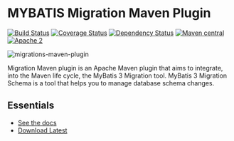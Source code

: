 MYBATIS Migration Maven Plugin
==============================

[![Build Status](https://travis-ci.org/mybatis/migrations-maven-plugin.svg?branch=master)](https://travis-ci.org/mybatis/migrations-maven-plugin)
[![Coverage Status](https://coveralls.io/repos/mybatis/migrations-maven-plugin/badge.svg?branch=master&service=github)](https://coveralls.io/github/mybatis/migrations-maven-plugin?branch=master)
[![Dependency Status](https://www.versioneye.com/user/projects/5619ae6aa193340f32000617/badge.svg?style=flat)](https://www.versioneye.com/user/projects/5619ae6aa193340f32000617)
[![Maven central](https://maven-badges.herokuapp.com/maven-central/org.mybatis.maven/migrations-maven-plugin/badge.svg)](https://maven-badges.herokuapp.com/maven-central/org.mybatis.maven/migrations-maven-plugin)
[![Apache 2](http://img.shields.io/badge/license-Apache%202-red.svg)](http://www.apache.org/licenses/LICENSE-2.0)

![migrations-maven-plugin](http://mybatis.github.io/images/mybatis-logo.png)

Migration Maven plugin is an Apache Maven plugin that aims to integrate, into the Maven life cycle,
the MyBatis 3 Migration tool.  MyBatis 3 Migration Schema is a tool that helps you to manage database
schema changes.

Essentials
----------

* [See the docs](http://mybatis.github.io/migrations-maven-plugin)
* [Download Latest](https://github.com/mybatis/migrations-maven-plugin/releases)
